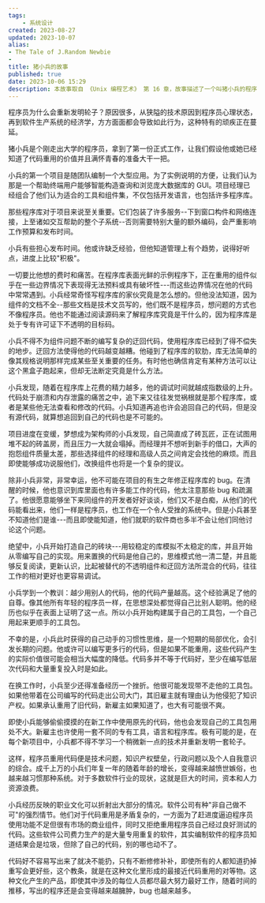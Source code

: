```yaml
---
tags:
    - 系统设计
created: 2023-08-27
updated: 2023-10-07
alias:
- The Tale of J.Random Newbie
- 
title: 猪小兵的故事
published: true
date: 2023-10-06 15:29
description: 本故事取自 《Unix 编程艺术》 第 16 章，故事描述了一个叫猪小兵的程序员在开发者的痛苦，进而引出了软件公司对于重用代码的矛盾复杂的情节，并得出要关注软件重用的结论。
---
```


程序员为什么会重新发明轮子？原因很多，从狭隘的技术原因到程序员心理状态，再到软件生产系统的经济学，方方面面都会导致如此行为，这种特有的顽疾正在蔓延。

猪小兵是个刚走出大学的程序员，拿到了第一份正式工作，让我们假设他或她已经知道了代码重用的价值并且满怀青春的准备大干一把。

小兵的第一个项目是随团队编制一个大型应用。为了实例说明的方便，让我们认为那是一个帮助终端用户能够智能构造查询和浏览庞大数据库的 GUI。项目经理已经组合了他们认为适合的工具和组件集，不仅包括开发语言，也包括许多程序库。

那些程序库对于项目来说至关重要。它们包装了许多服务--下到窗口构件和网络连接，上至诸如交互帮助的整个子系统--否则需要特别大量的额外编码，会严重影响工作预算和发布时间。

小兵有些担心发布时间。他或许缺乏经验，但他知道管理上有个趋势，说得好听点，进度上比较"积极"。

一切要比他想的费时和痛苦。在程序库表面光鲜的示例程序下，正在重用的组件似乎在一些边界情况下表现得无法预料或具有破坏性---而这些边界情况在他的代码中常常遇到。小兵经常奇怪写程序库的家伙究竟是怎么想的。但他没法知道，因为组件的文档不全--那些文档是技术文员写的，他们既不是程序员，想问题的方式也不像程序员。他也不能通过阅读源码来了解程序库究竟是干什么的，因为程序库是处于专有许可证下不透明的目标码。

小兵不得不为组件问题不断的编写复杂的迂回代码，使用程序库已经到了得不偿失的地步。迂回方法使得他的代码越变越糟。他碰到了程序库的软肋，库无法简单的像其规格说明那样完成某些至关重要的任务。有时他也确信肯定有某种方法可以让这个黑盒子跑起来，但却无法断定究竟是什么方法。

小兵发现，随着在程序库上花费的精力越多，他的调试时间就越成指数级的上升。代码处于崩溃和内存泄露的痛苦之中，追下来又往往发觉祸根就是那个程序库，或者是某些他无法查看和修改的代码。小兵知道再追也许会追回自己的代码，但是没有源代码，就算想追回到自己的代码也是不可能的。

项目进度在变缓，梦想成为架构师的小兵发现，自己简直成了砖瓦匠，正在试图用堆不起的砖盖房，而且压力一大就会塌掉。而经理并不想听到新手的借口，大声的抱怨组件质量太差，那些选择组件的经理和高级人员之间肯定会找他的麻烦。而且即使能够成功说服他们，改换组件也将是一个复杂的提议。

除非小兵非常，非常幸运，他不可能在项目的有生之年修正程序库的 bug。在清醒的时候，他也意识到库里面也有许多能工作的代码，他太注意那些 bug 和疏漏了。他很愿意能够坐下来同组件的开发者好好谈谈，他们又不是白痴，从他们的代码能看出来，他们一样是程序员，也工作在一个令人受挫的系统中。但是小兵甚至不知道他们是谁---而且即使能知道，他们就职的软件商也多半不会让他们同他讨论这个问题。

绝望中，小兵开始打造自己的砖块---用较稳定的库模拟不太稳定的库，并且开始从零编写自己的实现。用来置换的代码是他自己的，思维模式他一清二楚，并且能够反复阅读，更新认识，比起被替代的不透明组件和迂回方法所混合的代码，往往工作的相对更好也更容易调试。

小兵学到一个教训：越少用别人的代码，他的代码产量越高。这个经验满足了他的自尊。像其他所有年轻的程序员一样，在思想深处都觉得自己比别人聪明。他的经历也似乎在表面上证明了这一点。所以小兵开始构建属于自己的工具包，一个自己用起来更顺手的工具包。

不幸的是，小兵此时获得的自己动手的习惯性思维，是一个短期的局部优化，会引发长期的问题。他或许可以编写更多行的代码，但是如果不能重用，这些代码产生的实际价值很可能会相当大幅度的降低。代码多并不等于代码好，至少在编写低层次代码和大量重复投入时是如此。

在换工作时，小兵至少还得准备经历一个挫折。他很可能发现带不走他的工具包。如果他带着在公司编写的代码走出公司大门，其旧雇主就有理由认为他侵犯了知识产权。如果承认重用了旧代码，新雇主如果知道了，也大有可能很不爽。

即使小兵能够偷偷摸摸的在新工作中使用原先的代码，他也会发现自己的工具包用处不大。新雇主也许使用一套不同的专有工具，语言和程序库。极有可能的是，在每个新项目中，小兵都不得不学习一个稍微新一点的技术并重新发明一套轮子。

这样，程序员重用代码便是技术问题，知识产权壁垒，行政问题以及个人自我意识的综合。成千上万的小兵们年复一年的随着年龄的增长，变得越来越愤世嫉俗，也越来越习惯那种系统。对于多数软件行业的现状，这就是巨大的时间，资本和人力资源浪费。

小兵经历反映的职业文化可以折射出大部分的情况。软件公司有种"非自己做不可"的强烈情节。他们对于代码重用是矛盾复杂的，一方面为了赶进度逼迫程序员使用功能不足但很有市场的商业组件，同时又拒绝重用程序员自己经过良好测试的代码。这些软件公司费力生产的是大量专用重复的软件，其实编制软件的程序员知道结果会是垃圾，但除了自己的代码，别的哪也动不了。

代码好不容易写出来了就决不能扔，只有不断修修补补，即使所有的人都知道扔掉重写会更好些，这个教条，就是在这种文化里形成的最接近代码重用的对等物。这种文化产生的产品，即使其中涉及的每位人员都尽最大努力最好工作，随着时间的推移，写出的程序还是会变得越来越臃肿，bug 也越来越多。
